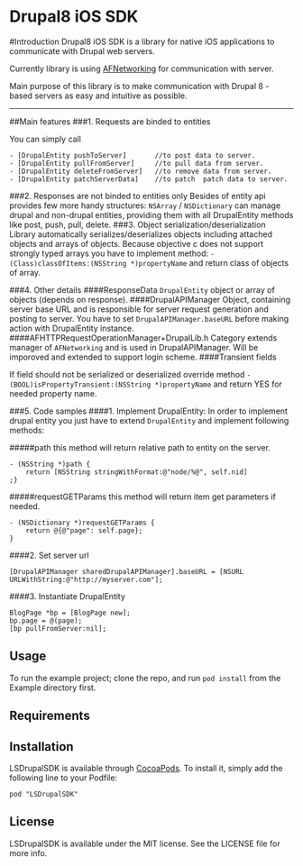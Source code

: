 **Drupal8 iOS SDK**
=====================


#Introduction
Drupal8 iOS SDK is a library for native iOS applications to communicate with Drupal web servers. 

Currently library is using [AFNetworking](https://github.com/AFNetworking/AFNetworking "AFNetworking") for communication with server. 

Main purpose of this library is to make communication with Drupal 8 - based servers as easy and intuitive as possible. 


----------

##Main features
###1. Requests are binded to entities

You can simply call
```
- [DrupalEntity pushToServer]       //to post data to server.
- [DrupalEntity pullFromServer]     //to pull data from server.
- [DrupalEntity deleteFromServer]   //to remove data from server.
- [DrupalEntity patchServerData]    //to patch  patch data to server.
```
###2. Responses are not binded to entities only
Besides of entity api provides few more handy structures:
```NSArray``` / ```NSDictionary``` can manage drupal and non-drupal entities, providing them with all DrupalEntity methods like post, push, pull, delete.
###3. Object serialization/deserialization
Library automatically serializes/deserializes objects including attached objects and arrays of objects. Because objective c does not support strongly typed arrays you have to implement method: ```- (Class)classOfItems:(NSString *)propertyName``` and return class of objects of array.

###4. Other details
####ResponseData
```DrupalEntity``` object or array of objects (depends on response).
####DrupalAPIManager
Object, containing server base URL and is responsible for server request generation and posting to server. You have to set ```DrupalAPIManager.baseURL``` before making action with DrupalEntity instance.
####AFHTTPRequestOperationManager+DrupalLib.h
Category extends manager of ```AFNetworking``` and is used in DrupalAPIManager. Will be imporoved and extended to support login scheme.
####Transient fields

If field should not be serialized or deserialized override method ```- (BOOL)isPropertyTransient:(NSString *)propertyName``` and return YES for needed property name.

###5. Code samples
####1. Implement DrupalEntity:
In order to implement drupal entity you just have to extend ```DrupalEntity``` and implement following methods:

#####path
this method will return relative path to entity on the server.

    - (NSString *)path {
        return [NSString stringWithFormat:@"node/%@", self.nid]
    ;}

#####requestGETParams
this method will return item get parameters if needed. 

    - (NSDictionary *)requestGETParams {
        return @{@"page": self.page};
    }

####2. Set server url

    [DrupalAPIManager sharedDrupalAPIManager].baseURL = [NSURL URLWithString:@"http://myserver.com"];

####3. Instantiate DrupalEntity

    BlogPage *bp = [BlogPage new];
    bp.page = @(page);
    [bp pullFromServer:nil];

## Usage

To run the example project; clone the repo, and run `pod install` from the Example directory first.

## Requirements

## Installation

LSDrupalSDK is available through [CocoaPods](http://cocoapods.org). To install
it, simply add the following line to your Podfile:

    pod "LSDrupalSDK"

## License

LSDrupalSDK is available under the MIT license. See the LICENSE file for more info.